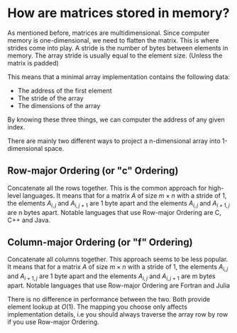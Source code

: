 # How are matrices stored in memory?
As mentioned before, matrices are multidimensional. Since computer memory
is one-dimensional, we need to flatten the matrix.
This is where strides come into play. A stride is the number of bytes between elements
in memory.
The array stride is usually equal to the element size. (Unless the matrix is padded)

This means that a minimal array implementation contains the following data:

* The address of the first element
* The stride of the array
* The dimensions of the array

By knowing these three things, we can computer the address of any given index.

There are mainly two different ways to project a n-dimensional array into 1-dimensional space.

## Row-major Ordering (or "c" Ordering)
Concatenate all the rows together. This is the common approach for high-level languages.
It means that for a matrix $A$ of size $m\times{n}$ with a stride of 1, the elements
$A_{i, j}$ and $A_{i, j+1}$ are 1 byte apart and the elements $A_{i, j}$ and $A_{i+1, j}$
are n bytes apart.
Notable languages that use Row-major Ordering are C, C++ and Java.

## Column-major Ordering (or "f" Ordering)
Concatenate all columns together. This approach seems to be less popular.
It means that for a matrix $A$ of size $m\times{n}$ with a stride of 1, the elements
$A_{i, j}$ and $A_{i+1, j}$ are 1 byte apart and the elements $A_{i, j}$ and $A_{i, j+1}$
are m bytes apart.
Notable languages that use Row-major Ordering are Fortran and Julia

There is no difference in performance between the two. 
Both provide element lookup at $O(1)$.
The mapping you choose only affects implementation details,
i.e you should always traverse the array row by row if you use Row-major Ordering.
